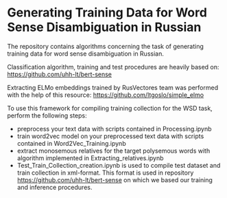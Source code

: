 # Generating Training Data for Word Sense Disambiguation in Russian
The repository contains algorithms concerning the task of generating training data for word sense disambiguation in Russian.

Classification algorithm, training and test procedures are heavily based on: https://github.com/uhh-lt/bert-sense

Extracting ELMo embeddings trained by RusVectores team was performed with the help of this resource: https://github.com/ltgoslo/simple_elmo

To use this framework for compiling training collection for the WSD task, perform the following steps:

- preprocess your text data with scripts contained in Processing.ipynb
- train word2vec model on your preprocessed text data with scripts contained in Word2Vec_Training.ipynb
- extract monosemous relatives for the target polysemous words with algorithm implemented in Extracting_relatives.ipynb
- Test_Train_Collection_creation.ipynb is used to compile test dataset and train collection in xml-format. This format is used in repository https://github.com/uhh-lt/bert-sense on which we based our training and inference procedures.
